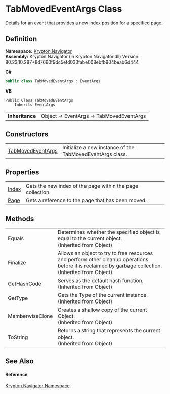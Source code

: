 # TabMovedEventArgs Class


Details for an event that provides a new index position for a specified page.



## Definition
**Namespace:** <a href="a21ac074-d119-3dc6-bd1c-d3a12c0128bc.md">Krypton.Navigator</a>  
**Assembly:** Krypton.Navigator (in Krypton.Navigator.dll) Version: 80.23.10.287+8d7660f9dc5efd033fabe008ebfb904beab6d444

**C#**
``` C#
public class TabMovedEventArgs : EventArgs
```
**VB**
``` VB
Public Class TabMovedEventArgs
	Inherits EventArgs
```

<table><tr><td><strong>Inheritance</strong></td><td>Object  →  EventArgs  →  TabMovedEventArgs</td></tr>
</table>



## Constructors
<table>
<tr>
<td><a href="2a3d6c72-ba4f-ae5e-28bb-395bda9f322d.md">TabMovedEventArgs</a></td>
<td>Initialize a new instance of the TabMovedEventArgs class.</td></tr>
</table>

## Properties
<table>
<tr>
<td><a href="f2802275-0dc2-3870-205b-8625aa51155a.md">Index</a></td>
<td>Gets the new index of the page within the page collection.</td></tr>
<tr>
<td><a href="e13a3db8-f824-cfe7-ceb8-56127c337a15.md">Page</a></td>
<td>Gets a reference to the page that has been moved.</td></tr>
</table>

## Methods
<table>
<tr>
<td>Equals</td>
<td>Determines whether the specified object is equal to the current object.<br />(Inherited from Object)</td></tr>
<tr>
<td>Finalize</td>
<td>Allows an object to try to free resources and perform other cleanup operations before it is reclaimed by garbage collection.<br />(Inherited from Object)</td></tr>
<tr>
<td>GetHashCode</td>
<td>Serves as the default hash function.<br />(Inherited from Object)</td></tr>
<tr>
<td>GetType</td>
<td>Gets the Type of the current instance.<br />(Inherited from Object)</td></tr>
<tr>
<td>MemberwiseClone</td>
<td>Creates a shallow copy of the current Object.<br />(Inherited from Object)</td></tr>
<tr>
<td>ToString</td>
<td>Returns a string that represents the current object.<br />(Inherited from Object)</td></tr>
</table>

## See Also


#### Reference
<a href="a21ac074-d119-3dc6-bd1c-d3a12c0128bc.md">Krypton.Navigator Namespace</a>  
